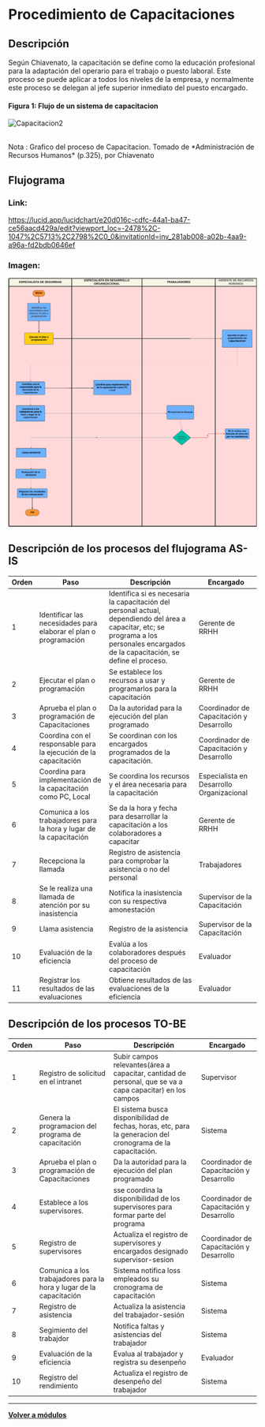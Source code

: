 # Procedimiento de Capacitaciones
## Descripción

Según Chiavenato, la capacitación se define como la educación profesional para la adaptación del operario para el trabajo o puesto laboral. Este proceso se puede aplicar a todos los niveles de la empresa, y normalmente este proceso se delegan al jefe superior inmediato del puesto encargado. 

#### Figura 1: Flujo de un sistema de capacitacion 
![Capacitacion2](https://github.com/EdisonLoky29/Grupo-2-DBD-24-1-/assets/164259064/2abcdbb2-2cd4-4d64-89c4-ce81a7e6fca5)

 <br>
Nota : Grafico del proceso de Capacitacion. Tomado de  *Administración de Recursos Humanos* (p.325), por Chiavenato 

## Flujograma
### Link: 

https://lucid.app/lucidchart/e20d016c-cdfc-44a1-ba47-ce56aacd429a/edit?viewport_loc=-2478%2C-1047%2C5713%2C2798%2C0_0&invitationId=inv_281ab008-a02b-4aa9-a96a-fd2bdb0646ef

### Imagen:

![Capacitación ](Capacitaciones.png)


## Descripción de los procesos del flujograma AS-IS
| Orden | Paso                                                                | Descripción                                                                                                                                                                              | Encargado                                 |
| ----- | ------------------------------------------------------------------- | ---------------------------------------------------------------------------------------------------------------------------------------------------------------------------------------- | ----------------------------------------- |
| 1     | Identificar las necesidades para elaborar el plan o programación    | Identifica si es necesaria la capacitación del personal actual, dependiendo del área a capacitar, etc; se programa a los personales encargados de la capacitación, se define el proceso. | Gerente de RRHH                           |
| 2     | Ejecutar el plan o programación                                     | Se establece los recursos a usar y programarlos para la capacitación                                                                                                                     | Gerente de RRHH                           |
| 3     | Aprueba el plan o programación de Capacitaciones                    | Da la autoridad para la ejecución del plan programado                                                                                                                                    | Coordinador de Capacitación y Desarrollo                   |
| 4     | Coordina con el responsable para la ejecución de la capacitación    | Se coordinan con los encargados programados de la capacitación.                                                                                                                          | Coordinador de Capacitación y Desarrollo                    |
| 5     | Coordina para implementación de la capacitación como PC, Local      | Se coordina los recursos y el área necesaria para la capacitación                                                                                                                        | Especialista en Desarrollo Organizacional |
| 6     | Comunica a los trabajadores para la hora y lugar de la capacitación | Se da la hora y fecha para desarrollar la capacitación a los colaboradores a capacitar                                                                                                   | Gerente de RRHH                           |
| 7     | Recepciona la llamada                                               | Registro de asistencia para comprobar la asistencia o no del personal                                                                                                                    | Trabajadores                              |
| 8     | Se le realiza una llamada de atención por su inasistencia           | Notifica la inasistencia con su respectiva amonestación                                                                                                                                  | Supervisor de la Capacitación                        |
| 9     | Llama asistencia                                                    | Registro de la asistencia                                                                                                                                                                | Supervisor de la Capacitación                          |
| 10    | Evaluación de la eficiencia                                         | Evalúa a los colaboradores después del proceso de capacitación                                                                                                                           | Evaluador                           |
| 11    | Registrar los resultados de las evaluaciones                        | Obtiene resultados de las evaluaciones de la eficiencia                                                                                                                                  | Evaluador                           |
## Descripción de los procesos TO-BE
| Orden | Paso                                                                | Descripción                                                                                                  | Encargado                                |
|-------|---------------------------------------------------------------------|--------------------------------------------------------------------------------------------------------------|------------------------------------------|
|     1 | Registro de solicitud en el intranet                                | Subir campos relevantes(área a capacitar, cantidad de personal, que se va a capa capacitar) en los campos    | Supervisor                               |
|     2 | Genera la programacion del programa de capacitación                 | El sistema busca disponibilidad de fechas, horas, etc, para la generacion del cronograma de la capacitación. | Sistema                                  |
|     3 | Aprueba el plan o programación de Capacitaciones                    | Da la autoridad para la ejecución del plan programado                                                        | Coordinador de Capacitación y Desarrollo |
|     4 | Establece a los supervisores.                                       | sse coordina la disponibilidad de los supervisores para formar parte del programa                            | Coordinador de Capacitación y Desarrollo |
|     5 | Registro de supervisores                                            | Actualiza el registro de supervisores y encargados designado supervisor-sesion                               | Coordinador de Capacitación y Desarrollo |
|     6 | Comunica a los trabajadores para la hora y lugar de la capacitación | Sistema notifica  loss empleados su cronograma de capacitación                                               | Sistema                                  |
|     7 | Registro de asistencia                                              | Actualiza la asistencia del trabajador-sesión                                                                | Sistema                                  |
|     8 | Segimiento del trabajdor                                            | Notifica faltas y asistencias del trabajador                                                                 | Sistema                                  |
|     9 | Evaluación de la eficiencia                                         | Evalua al trabajador y registra su desenpeño                                                                 | Evaluador                                |
|    10 | Registro del rendimiento                                            | Actualiza el registro de desenpeño del trabajador                                                            | Sistema                                  |
---
**[Volver a módulos](../Modulos.md)**
